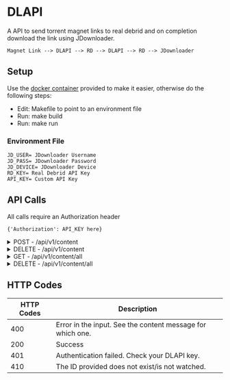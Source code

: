 # DLAPI
A API to send torrent magnet links to real debrid and on completion download the
link using JDownloader.
```
Magnet Link --> DLAPI --> RD --> DLAPI --> RD --> JDownloader
```

## Setup
Use the [docker container](https://hub.docker.com/repository/docker/pocable/dlapi)
provided to make it easier, otherwise do the following steps:
* Edit: Makefile to point to an environment file
* Run: make build
* Run: make run

### Environment File
```
JD_USER= JDownloader Username
JD_PASS= JDownloader Password
JD_DEVICE= JDownloader Device
RD_KEY= Real Debrid API Key
API_KEY= Custom API Key
```

## API Calls
All calls require an Authorization header </br>
```
{'Authorization': API_KEY here}
```

<details>
<summary>POST - /api/v1/content</summary>
Adds the torrent magnet to the monitored list, when the magnet link is done downloading auto send to JDownloader to be downloaded to the provided path.
</br>
<code>
{
    'magnet_url': A magnet url you want to download OR 'id': Real debrid ID to be added.

    'title': Optional title. Makes the GET return id, path and title rather than just ID.

    'path': Download path on server.

}
</code>

</details>

<details>
<summary>DELETE - /api/v1/content</summary>
Removes an ID to the monitored list.
</br>

<code>
{
    'id': Real Debrid ID, can be obtained from GET - /api/v1/content/all
}
</code>

</details>

<details>
<summary>GET - /api/v1/content/all</summary>
Get a list of all monitored Real Debrid ID's and their download path.

</details>

<details>
<summary>DELETE - /api/v1/content/all</summary>
Delete all ID's being watched by the system.

</details>


## HTTP Codes
| HTTP Codes | Description                                                |
|------------|------------------------------------------------------------|
| 400        | Error in the input. See the content message for which one. |
| 200        | Success                                                    |
| 401        | Authentication failed. Check your DLAPI key.               |
| 410        | The ID provided does not exist/is not watched.             |